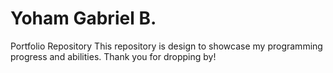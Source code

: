 # Yoham Gabriel B.
Portfolio Repository
This repository is design to showcase my programming progress and abilities. 
Thank you for dropping by!
